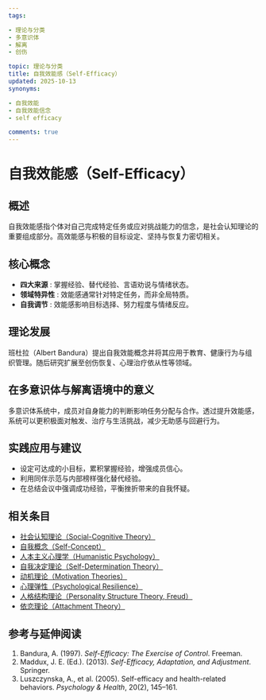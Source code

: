 ```yaml
---
tags:

- 理论与分类
- 多意识体
- 解离
- 创伤

topic: 理论与分类
title: 自我效能感（Self-Efficacy）
updated: 2025-10-13
synonyms:

- 自我效能
- 自我效能信念
- self efficacy

comments: true
---
```


# 自我效能感（Self-Efficacy）

## 概述

自我效能感指个体对自己完成特定任务或应对挑战能力的信念，是社会认知理论的重要组成部分。高效能感与积极的目标设定、坚持与恢复力密切相关。

## 核心概念

- **四大来源** : 掌握经验、替代经验、言语劝说与情绪状态。
- **领域特异性** : 效能感通常针对特定任务，而非全局特质。
- **自我调节** : 效能感影响目标选择、努力程度与情绪反应。

## 理论发展

班杜拉（Albert Bandura）提出自我效能概念并将其应用于教育、健康行为与组织管理。随后研究扩展至创伤恢复、心理治疗依从性等领域。

## 在多意识体与解离语境中的意义

多意识体系统中，成员对自身能力的判断影响任务分配与合作。透过提升效能感，系统可以更积极面对触发、治疗与生活挑战，减少无助感与回避行为。

## 实践应用与建议

- 设定可达成的小目标，累积掌握经验，增强成员信心。
- 利用同伴示范与内部榜样强化替代经验。
- 在总结会议中强调成功经验，平衡挫折带来的自我怀疑。

## 相关条目

- [社会认知理论（Social-Cognitive Theory）](Social-Cognitive-Theory.md)
- [自我概念（Self-Concept）](Self-Concept.md)
- [人本主义心理学（Humanistic Psychology）](Humanistic-Psychology.md)
- [自我决定理论（Self-Determination Theory）](Self-Determination-Theory.md)
- [动机理论（Motivation Theories）](Motivation-Theories.md)
- [心理弹性（Psychological Resilience）](Psychological-Resilience.md)
- [人格结构理论（Personality Structure Theory, Freud）](Personality-Structure-Theory.md)
- [依恋理论（Attachment Theory）](Attachment-Theory.md)

## 参考与延伸阅读

1. Bandura, A. (1997). *Self-Efficacy: The Exercise of Control*. Freeman.
2. Maddux, J. E. (Ed.). (2013). *Self-Efficacy, Adaptation, and Adjustment*. Springer.
3. Luszczynska, A., et al. (2005). Self-efficacy and health-related behaviors. *Psychology & Health*, 20(2), 145–161.
